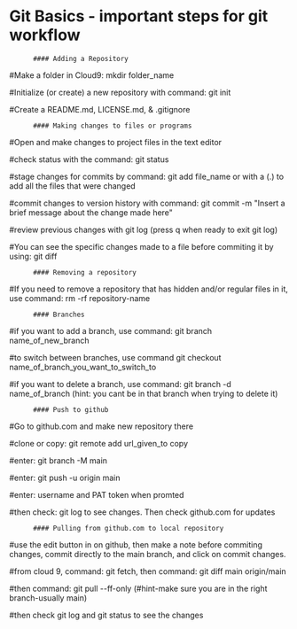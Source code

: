 # Git Basics - important steps for git workflow


          #### Adding a Repository

#Make a folder in Cloud9: mkdir folder_name

#Initialize (or create) a new repository with command: git init

#Create a README.md, LICENSE.md, & .gitignore 

          #### Making changes to files or programs

#Open and make changes to project files in the text editor

#check status with the command: git status

#stage changes for commits by command: git add file_name 
          or with a (.) to add all the files that were changed

#commit changes to version history with command: 
          git commit -m "Insert a brief message about the change made here"

#review previous changes with git log (press q when ready to exit git log)

#You can see the specific changes made to a file before commiting it by using: git diff


          #### Removing a repository

#If you need to remove a repository that has hidden and/or regular files in it, 
          use command: rm -rf repository-name


          #### Branches

#if you want to add a branch, use command: git branch name_of_new_branch 

#to switch between branches, use command git checkout name_of_branch_you_want_to_switch_to 

#if you want to delete a branch, use command: git branch -d name_of_branch 
          (hint: you cant be in that branch when trying to delete it)
          

          #### Push to github 

#Go to github.com and make new repository there

#clone or copy: git remote add url_given_to copy

#enter: git branch -M main

#enter: git push -u origin main

#enter: username and PAT token when promted

#then check: git log to see changes. Then check github.com for updates


          #### Pulling from github.com to local repository 

#use the edit button in on github, then make a note before commiting changes, 
          commit directly to the main branch, and click on commit changes.

#from cloud 9, command: git fetch, then command: git diff main origin/main

#then command: git pull --ff-only (#hint-make sure you are in the right branch-usually main)

#then check git log and git status to see the changes

